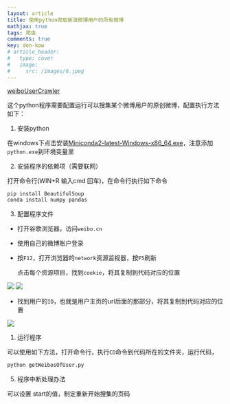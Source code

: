```yaml
---
layout: article
title: 使用python爬取新浪微博用户的所有微博
mathjax: true
tags: 爬虫
comments: true
key: don-kow
# article_header:
#   type: cover
#   image:
#     src: /images/0.jpeg
---
```



[weiboUserCrawler](https://github.com/wybert/weiboUserCrawler)

这个python程序需要配置运行可以搜集某个微博用户的原创微博，配置执行方法如下：

1. 安装python

在windows下点击安装[Miniconda2-latest-Windows-x86_64.exe](https://repo.anaconda.com/miniconda/Miniconda2-latest-Windows-x86_64.exe)，注意添加`python.exe`到环境变量里

2. 安装程序的依赖项（需要联网）

打开命令行(WIN+R 输入cmd 回车)，在命令行执行如下命令

```cmd
pip install BeautifulSoup
conda install numpy pandas

```

3. 配置程序文件
   
- 打开谷歌浏览器，访问`weibo.cn`
- 使用自己的微博账户登录
- 按`F12`，打开浏览器的`network`资源监视器，按`F5`刷新

    点击每个资源项目，找到`cookie`，将其复制到代码对应的位置  

<img src="/images/Peek 2019-08-23 10-30.gif">

<img src="/images/Peek 2019-08-23 10-32.gif">

- 找到用户的`ID`，也就是用户主页的url后面的那部分，将其复制到代码对应的位置

<img src="/images/Peek 2019-08-23 10-33.gif">

1. 运行程序
  
可以使用如下方法，打开命令行，执行`CD`命令到代码所在的文件夹，运行代码，

```cmd
python getWeibosOfUser.py
```

5. 程序中断处理办法
   
可以设置 start的值，制定重新开始搜集的页码